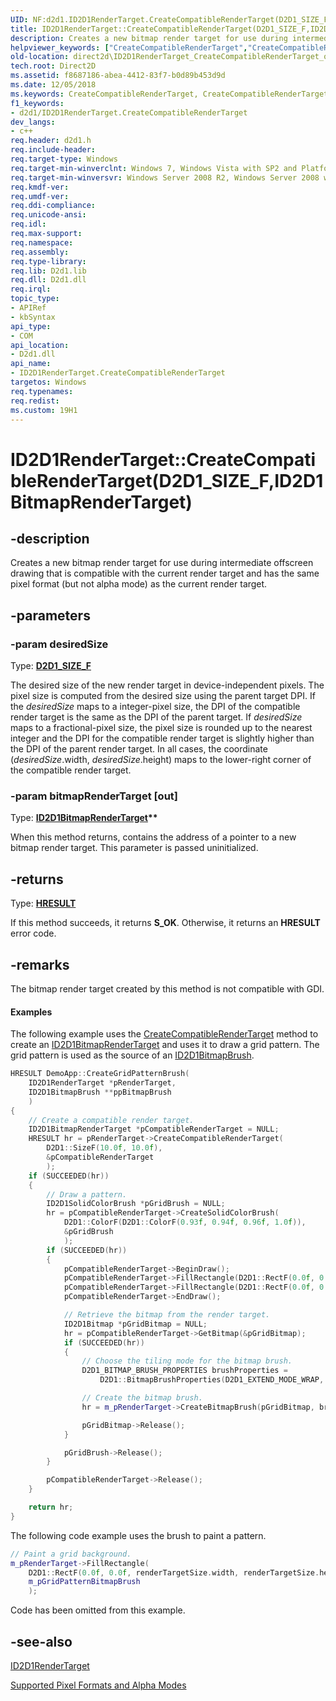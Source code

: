 ```yaml
---
UID: NF:d2d1.ID2D1RenderTarget.CreateCompatibleRenderTarget(D2D1_SIZE_F,ID2D1BitmapRenderTarget)
title: ID2D1RenderTarget::CreateCompatibleRenderTarget(D2D1_SIZE_F,ID2D1BitmapRenderTarget) (d2d1.h)
description: Creates a new bitmap render target for use during intermediate offscreen drawing that is compatible with the current render target and has the same pixel format (but not alpha mode) as the current render target.helpviewer_keywords: ["CreateCompatibleRenderTarget","CreateCompatibleRenderTarget method [Direct2D]","CreateCompatibleRenderTarget method [Direct2D]","ID2D1RenderTarget interface","ID2D1RenderTarget interface [Direct2D]","CreateCompatibleRenderTarget method","ID2D1RenderTarget.CreateCompatibleRenderTarget","ID2D1RenderTarget.CreateCompatibleRenderTarget(D2D1_SIZE_F","ID2D1BitmapRenderTarget)","ID2D1RenderTarget::CreateCompatibleRenderTarget","ID2D1RenderTarget::CreateCompatibleRenderTarget(D2D1_SIZE_F","ID2D1BitmapRenderTarget)","d2d1/ID2D1RenderTarget::CreateCompatibleRenderTarget","direct2d.ID2D1RenderTarget_CreateCompatibleRenderTarget_D2D_SIZE_F_ptr_ptr_ID2D1BitmapRenderTarget","direct2d.ID2D1RenderTarget_CreateCompatibleRenderTarget_overload3"]
old-location: direct2d\ID2D1RenderTarget_CreateCompatibleRenderTarget_overload3.htm
tech.root: Direct2D
ms.assetid: f8687186-abea-4412-83f7-b0d89b453d9d
ms.date: 12/05/2018
ms.keywords: CreateCompatibleRenderTarget, CreateCompatibleRenderTarget method [Direct2D], CreateCompatibleRenderTarget method [Direct2D],ID2D1RenderTarget interface, ID2D1RenderTarget interface [Direct2D],CreateCompatibleRenderTarget method, ID2D1RenderTarget.CreateCompatibleRenderTarget, ID2D1RenderTarget.CreateCompatibleRenderTarget(D2D1_SIZE_F,ID2D1BitmapRenderTarget), ID2D1RenderTarget::CreateCompatibleRenderTarget, ID2D1RenderTarget::CreateCompatibleRenderTarget(D2D1_SIZE_F,ID2D1BitmapRenderTarget), d2d1/ID2D1RenderTarget::CreateCompatibleRenderTarget, direct2d.ID2D1RenderTarget_CreateCompatibleRenderTarget_D2D_SIZE_F_ptr_ptr_ID2D1BitmapRenderTarget, direct2d.ID2D1RenderTarget_CreateCompatibleRenderTarget_overload3
f1_keywords:
- d2d1/ID2D1RenderTarget.CreateCompatibleRenderTarget
dev_langs:
- c++
req.header: d2d1.h
req.include-header: 
req.target-type: Windows
req.target-min-winverclnt: Windows 7, Windows Vista with SP2 and Platform Update for Windows Vista [desktop apps \| UWP apps]
req.target-min-winversvr: Windows Server 2008 R2, Windows Server 2008 with SP2 and Platform Update for Windows Server 2008 [desktop apps \| UWP apps]
req.kmdf-ver: 
req.umdf-ver: 
req.ddi-compliance: 
req.unicode-ansi: 
req.idl: 
req.max-support: 
req.namespace: 
req.assembly: 
req.type-library: 
req.lib: D2d1.lib
req.dll: D2d1.dll
req.irql: 
topic_type:
- APIRef
- kbSyntax
api_type:
- COM
api_location:
- D2d1.dll
api_name:
- ID2D1RenderTarget.CreateCompatibleRenderTarget
targetos: Windows
req.typenames: 
req.redist: 
ms.custom: 19H1
---
```


# ID2D1RenderTarget::CreateCompatibleRenderTarget(D2D1_SIZE_F,ID2D1BitmapRenderTarget)


## -description


Creates a new  bitmap render target for use during intermediate offscreen drawing that is compatible with the current render target and has the same pixel format (but not alpha mode) as the current render target.


## -parameters




### -param desiredSize

Type: <b><a href="https://docs.microsoft.com/windows/desktop/Direct2D/d2d1-size-f">D2D1_SIZE_F</a></b>

The desired size of the new render target in device-independent pixels. The pixel size is computed from the desired size using the parent target DPI. If the <i>desiredSize</i> maps to a integer-pixel size, the DPI of the compatible render target is the same as the DPI of the parent target.  If <i>desiredSize</i> maps to a fractional-pixel size, the pixel size is rounded up to the nearest integer and the DPI for the compatible render target is slightly higher than the DPI of the parent render target. In all cases, the coordinate (<i>desiredSize</i>.width, <i>desiredSize</i>.height) maps to the lower-right corner of the compatible render target.


### -param bitmapRenderTarget [out]

Type: <b><a href="https://docs.microsoft.com/windows/desktop/api/d2d1/nn-d2d1-id2d1bitmaprendertarget">ID2D1BitmapRenderTarget</a>**</b>

When this method returns, contains the address of  a pointer to a new bitmap render target. This parameter is passed uninitialized.


## -returns



Type: <b><a href="/windows/win32/com/structure-of-com-error-codes">HRESULT</a></b>

If this method succeeds, it returns <b xmlns:loc="http://microsoft.com/wdcml/l10n">S_OK</b>. Otherwise, it returns an <b xmlns:loc="http://microsoft.com/wdcml/l10n">HRESULT</b> error code.




## -remarks



The bitmap render target created by this method is not compatible with GDI. 


#### Examples

The following example uses the <a href="/windows/win32/api/d2d1/nf-d2d1-id2d1rendertarget-createcompatiblerendertarget(constd2d1_size_f_constd2d1_size_u_constd2d1_pixel_format_d2d1_compatible_render_target_options_id2d1bitmaprendertarget)">CreateCompatibleRenderTarget</a> method to create an <a href="https://docs.microsoft.com/windows/desktop/api/d2d1/nn-d2d1-id2d1bitmaprendertarget">ID2D1BitmapRenderTarget</a> and uses it to  draw a grid pattern. The grid pattern is used as the source of an <a href="https://docs.microsoft.com/windows/desktop/api/d2d1/nn-d2d1-id2d1bitmapbrush">ID2D1BitmapBrush</a>.


```cpp
HRESULT DemoApp::CreateGridPatternBrush(
    ID2D1RenderTarget *pRenderTarget,
    ID2D1BitmapBrush **ppBitmapBrush
    )
{
    // Create a compatible render target.
    ID2D1BitmapRenderTarget *pCompatibleRenderTarget = NULL;
    HRESULT hr = pRenderTarget->CreateCompatibleRenderTarget(
        D2D1::SizeF(10.0f, 10.0f),
        &pCompatibleRenderTarget
        );
    if (SUCCEEDED(hr))
    {
        // Draw a pattern.
        ID2D1SolidColorBrush *pGridBrush = NULL;
        hr = pCompatibleRenderTarget->CreateSolidColorBrush(
            D2D1::ColorF(D2D1::ColorF(0.93f, 0.94f, 0.96f, 1.0f)),
            &pGridBrush
            );
        if (SUCCEEDED(hr))
        {
            pCompatibleRenderTarget->BeginDraw();
            pCompatibleRenderTarget->FillRectangle(D2D1::RectF(0.0f, 0.0f, 10.0f, 1.0f), pGridBrush);
            pCompatibleRenderTarget->FillRectangle(D2D1::RectF(0.0f, 0.1f, 1.0f, 10.0f), pGridBrush);
            pCompatibleRenderTarget->EndDraw();

            // Retrieve the bitmap from the render target.
            ID2D1Bitmap *pGridBitmap = NULL;
            hr = pCompatibleRenderTarget->GetBitmap(&pGridBitmap);
            if (SUCCEEDED(hr))
            {
                // Choose the tiling mode for the bitmap brush.
                D2D1_BITMAP_BRUSH_PROPERTIES brushProperties =
                    D2D1::BitmapBrushProperties(D2D1_EXTEND_MODE_WRAP, D2D1_EXTEND_MODE_WRAP);

                // Create the bitmap brush.
                hr = m_pRenderTarget->CreateBitmapBrush(pGridBitmap, brushProperties, ppBitmapBrush);

                pGridBitmap->Release();
            }

            pGridBrush->Release();
        }

        pCompatibleRenderTarget->Release();
    }

    return hr;
}

```


The following code example uses the brush to paint a pattern.


```cpp
// Paint a grid background.
m_pRenderTarget->FillRectangle(
    D2D1::RectF(0.0f, 0.0f, renderTargetSize.width, renderTargetSize.height),
    m_pGridPatternBitmapBrush
    );

```


Code has been omitted from this example. 

<div class="code"></div>



## -see-also




<a href="https://docs.microsoft.com/windows/desktop/api/d2d1/nn-d2d1-id2d1rendertarget">ID2D1RenderTarget</a>



<a href="https://docs.microsoft.com/windows/desktop/Direct2D/supported-pixel-formats-and-alpha-modes">Supported Pixel  Formats and Alpha Modes</a>
 

 

